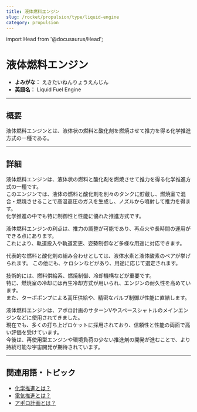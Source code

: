 ```yaml
---
title: 液体燃料エンジン
slug: /rocket/propulsion/type/liquid-engine
category: propulsion
---
```


import Head from '@docusaurus/Head';

<Head>
  <script type="application/ld+json">
    {`{
      "@context": "https://schema.org",
      "@type": "DefinedTerm",
      "name": "液体燃料エンジン",
      "inDefinedTermSet": "https://www.space-portal.org",
      "termCode": "rocket/propulsion/type/liquid-engine",
      "description": "液体燃料エンジンとは、液体状の燃料と酸化剤を燃焼させて推力を得る化学推進方式の一種である。",
      "url": "https://www.space-portal.org/docs/rocket/propulsion/type/liquid-engine"
    }`}
  </script>
</Head>

# 液体燃料エンジン

- **よみがな：** えきたいねんりょうえんじん  
- **英語名：** Liquid Fuel Engine  

---

## 概要

液体燃料エンジンとは、液体状の燃料と酸化剤を燃焼させて推力を得る化学推進方式の一種である。

---

## 詳細

液体燃料エンジンは、液体状の燃料と酸化剤を燃焼させて推力を得る化学推進方式の一種です。  
このエンジンでは、液体の燃料と酸化剤を別々のタンクに貯蔵し、燃焼室で混合・燃焼させることで高温高圧のガスを生成し、ノズルから噴射して推力を得ます。  
化学推進の中でも特に制御性と性能に優れた推進方式です。  

液体燃料エンジンの利点は、推力の調整が可能であり、再点火や長時間の運用ができる点にあります。  
これにより、軌道投入や軌道変更、姿勢制御など多様な用途に対応できます。  

代表的な燃料と酸化剤の組み合わせとしては、液体水素と液体酸素のペアが挙げられます。
この他にも、ケロシンなどがあり、用途に応じて選定されます。  

技術的には、燃料供給系、燃焼制御、冷却機構などが重要です。  
特に、燃焼室の冷却には再生冷却方式が用いられ、エンジンの耐久性を高めています。  
また、ターボポンプによる高圧供給や、精密なバルブ制御が性能に直結します。  

液体燃料エンジンは、アポロ計画のサターンVやスペースシャトルのメインエンジンなどに使用されてきました。  
現在でも、多くの打ち上げロケットに採用されており、信頼性と性能の両面で高い評価を受けています。  
今後は、再使用型エンジンや環境負荷の少ない推進剤の開発が進むことで、より持続可能な宇宙開発が期待されています。

---

## 関連用語・トピック
- [化学推進とは？](/docs/rocket/propulsion/type/chemical-propulsion)
- [電気推進とは？](/docs/rocket/propulsion/type/electric-propulsion)
- [アポロ計画とは？](/docs/glossary/history/apollo-program)